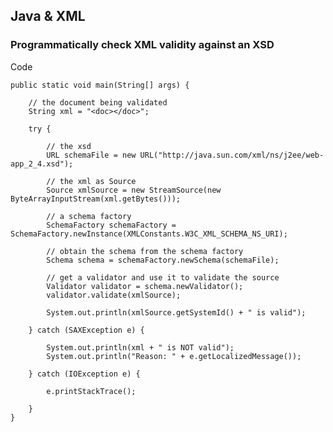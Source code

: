 ## Java & XML

### Programmatically check XML validity against an XSD

Code

	public static void main(String[] args) {
		
		// the document being validated
		String xml = "<doc></doc>";
		
		try {
			
			// the xsd
			URL schemaFile = new URL("http://java.sun.com/xml/ns/j2ee/web-app_2_4.xsd");
			
			// the xml as Source
			Source xmlSource = new StreamSource(new ByteArrayInputStream(xml.getBytes()));
			
			// a schema factory
			SchemaFactory schemaFactory = SchemaFactory.newInstance(XMLConstants.W3C_XML_SCHEMA_NS_URI);
			
			// obtain the schema from the schema factory
			Schema schema = schemaFactory.newSchema(schemaFile);
			
			// get a validator and use it to validate the source
			Validator validator = schema.newValidator();
			validator.validate(xmlSource);
			
			System.out.println(xmlSource.getSystemId() + " is valid");
			
		} catch (SAXException e) {
			
			System.out.println(xml + " is NOT valid");
			System.out.println("Reason: " + e.getLocalizedMessage());
			
		} catch (IOException e) {
			
			e.printStackTrace();
			
		}
	}
